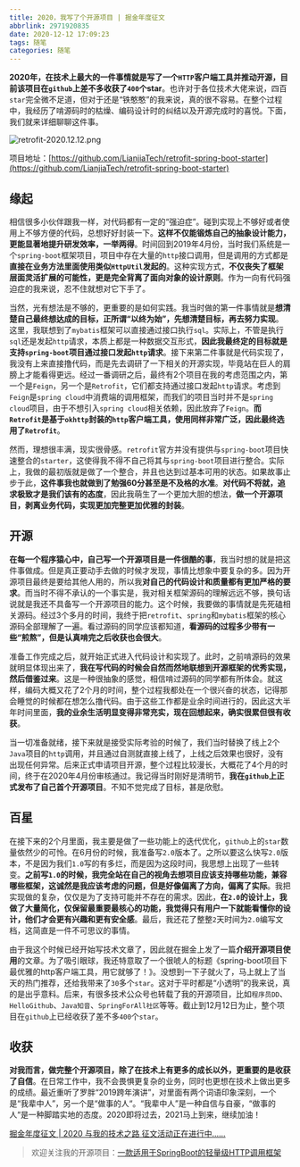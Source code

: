 ```yaml
---
title: 2020，我写了个开源项目 | 掘金年度征文
abbrlink: 2971920835
date: 2020-12-12 17:09:23
tags: 随笔
categories: 随笔
---
```


**2020年，在技术上最大的一件事情就是写了一个`HTTP`客户端工具并推动开源，目前该项目在`github`上差不多收获了`400`个star**。也许对于各位技术大佬来说，四百`star`完全微不足道，但对于还是“铁憨憨”的我来说，真的很不容易。在整个过程中，我经历了啃源码时的枯燥、编码设计时的纠结以及开源完成时的喜悦。下面，我们就来详细聊聊这件事。

<!--more-->

![retrofit-2020.12.12.png](https://chentianming11.github.io/images/retrofit/retrofit-2020.12.12.png)

项目地址：[https://github.com/LianjiaTech/retrofit-spring-boot-starter](https://github.com/LianjiaTech/retrofit-spring-boot-starter)

## 缘起

相信很多小伙伴跟我一样，对代码都有一定的“强迫症”。碰到实现上不够好或者使用上不够方便的代码，总想好好封装一下。**这样不仅能锻炼自己的抽象设计能力，更能显著地提升研发效率，一举两得**。时间回到2019年4月份，当时我们系统是一个`spring-boot`框架项目，项目中存在大量的`http`接口调用，但是调用的方式都是**直接在业务方法里面使用类似`HttpUtil`发起的**。这种实现方式，**不仅丧失了框架层面灵活扩展的可能性，更是完全背离了面向对象的设计原则**。作为一向有代码强迫症的我来说，忍不住就想对它下手了。

当然，光有想法是不够的，更重要的是如何实践。我当时做的第一件事情就是**想清楚自己最终想达成的目标，正所谓“以终为始”，先想清楚目标，再去努力实现**。这里，我联想到了`mybatis`框架可以直接通过接口执行`sql`。实际上，不管是执行`sql`还是发起`http`请求，本质上都是一种数据交互形式，**因此我最终定的目标就是支持`spring-boot`项目通过接口发起`http`请求**。接下来第二件事就是代码实现了，我没有上来直接撸代码，而是先去调研了一下相关的开源实现，毕竟站在巨人的肩膀上才能看得更远。经过一番调研之后，最终有2个项目在我的考虑范围之内，第一个是`Feign`，另一个是`Retrofit`，它们都支持通过接口发起`http`请求。考虑到`Feign`是`spring cloud`中消费端的调用框架，而我们的项目当时并不是`spring cloud`项目，由于不想引入`spring cloud`相关依赖，因此放弃了`Feign`。**而`Retrofit`是基于`okhttp`封装的`http`客户端工具，使用同样非常广泛，因此最终选用了`Retrofit`**。

然而，理想很丰满，现实很骨感。`retrofit`官方并没有提供与`spring-boot`项目快速整合的`starter`，这使得我不得不自己将其与`spring-boot`项目进行整合。实际上，我做的最初版就是做了一个整合，并且也达到过基本可用的状态。如果故事止步于此，**这件事我也就做到了勉强60分甚至是不及格的水准**。**对代码不将就，追求极致才是我们该有的态度**，因此我萌生了一个更加大胆的想法，**做一个开源项目，剥离业务代码，实现更加完整更加优雅的封装**。

## 开源

**在每一个程序猿心中，自己写一个开源项目是一件很酷的事**，我当时想的就是把这件事做成。但是真正要动手去做的时候才发现，事情比想象中要复杂的多。因为开源项目最终是要给其他人用的，所以我**对自己的代码设计和质量都有更加严格的要求**。而当时不得不承认的一个事实是，我对相关框架源码的理解远远不够，换句话说就是我还不具备写一个开源项目的能力。这个时候，我要做的事情就是先死磕相关源码。经过3个多月的时间，我终于把`retrofit`、`spring`和`mybatis`框架的核心源码全部理解了一遍。看过源码的同学应该都知道，**看源码的过程多少带有一些“煎熬”，但是认真啃完之后收获也会很大**。

准备工作完成之后，就开始正式进入代码设计和实现了。此时，之前啃源码的效果就明显体现出来了，**我在写代码的时候会自然而然地联想到开源框架的优秀实现，然后借鉴过来**。这是一种很抽象的感觉，相信啃过源码的同学都有所体会。就这样，编码大概又花了2个月的时间，整个过程我都处在一个很兴奋的状态，记得那会睡觉的时候都在想怎么撸代码。由于这些工作都是业余时间进行的，因此这大半年时间里面，**我的业余生活明显变得非常充实，现在回想起来，确实很累但很有收获**。

当一切准备就绪，接下来就是接受实际考验的时候了，我们当时替换了线上2个`Java`项目的`http`调用，并且通过自测就直接上线了，上线之后效果也很好，没有出现任何异常。后来正式申请项目开源，整个过程比较漫长，大概花了4个月的时间，终于在2020年4月份审核通过。我记得当时刚好是清明节，**我在`github`上正式发布了自己首个开源项目**。不知不觉完成了目标，甚是欣慰。

## 百星

在接下来的2个月里面，我主要是做了一些功能上的迭代优化，`github`上的`star`数量依然少的可怜。在6月份的时候，我准备写`2.0`版本了。之所以要这么快写`2.0`版本，不是因为我们`1.0`写的有多烂，而是因为这段时间，我思想上出现了一些转变。**之前写`1.0`的时候，我完全站在自己的视角去想项目应该支持哪些功能，兼容哪些框架，这诚然是我应该考虑的问题，但是好像偏离了方向，偏离了实际**。我把实现做的复杂，仅仅是为了支持可能并不存在的需求。因此，**在`2.0`的设计上，我做了大量简化，仅保留最重要最核心的功能，我觉得只有用户一下就能看懂你的设计，他们才会更有兴趣和更有安全感**。最后，我还花了整整`2`天时间为`2.0`编写文档，这简直是一件不可思议的事情。

由于我这个时候已经开始写技术文章了，因此就在掘金上发了一篇**介绍开源项目使用**的文章。为了吸引眼球，我还特意取了一个很唬人的标题《spring-boot项目下最优雅的http客户端工具，用它就够了！》。没想到一下子就火了，马上就上了当天的热门推荐，还给我带来了`30`多个`star`。这对于平时都是“小透明”的我来说，真的是出乎意料。后来，有很多技术公众号也转载了我的开源项目，比如`程序员DD`、`HelloGithub`、`Java知音`、`SpringForAll社区`等等。截止到12月12日为止，整个项目在`github`上已经收获了差不多`400`个`star`。

## 收获

**对我而言，做完整个开源项目，除了在技术上有更多的成长以外，更重要的是收获了自信**。在日常工作中，我不会畏惧更复杂的业务，同时也更想在技术上做出更多的成绩。最近重听了罗胖“2019跨年演讲”，对里面有两个词语印象深刻，一个是“我辈中人”，另一个是“做事的人“。“我辈中人”是一种自信与自豪，“做事的人“是一种脚踏实地的态度。2020即将过去，2021马上到来，继续加油！

[掘金年度征文 | 2020 与我的技术之路 征文活动正在进行中......](https://juejin.cn/post/6901125532729999374)

> 欢迎关注我的开源项目：[一款适用于SpringBoot的轻量级HTTP调用框架](https://github.com/LianjiaTech/retrofit-spring-boot-starter)

